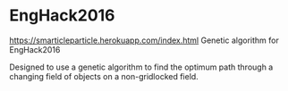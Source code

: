 # EngHack2016
https://smarticleparticle.herokuapp.com/index.html
Genetic algorithm for EngHack2016

Designed to use a genetic algorithm to find the optimum path through a changing field of objects on a non-gridlocked field.
